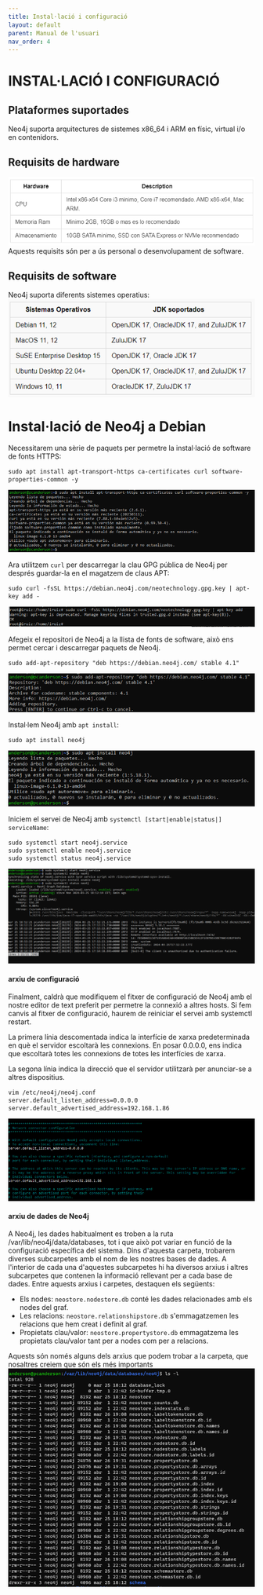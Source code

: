 ```yaml
---
title: Instal·lació i configuració
layout: default
parent: Manual de l'usuari
nav_order: 4
---
```

# INSTAL·LACIÓ I CONFIGURACIÓ
## Plataformes suportades
Neo4j suporta arquitectures de sistemes x86_64 i ARM en físic, virtual i/o en contenidors.

## Requisits de hardware

![](../imagenes/instalacion/6.png)
Aquests requisits són per a ús personal o desenvolupament de software.

## Requisits de software
Neo4j suporta diferents sistemes operatius:
![](../imagenes/instalacion/5.png)

# Instal·lació de Neo4j a Debian
Necessitarem una sèrie de paquets per permetre la instal·lació de software de fonts HTTPS:
```
sudo apt install apt-transport-https ca-certificates curl software-properties-common -y
```
![](../imagenes/instalacion/1.png)

Ara utilitzem ```curl``` per descarregar la clau GPG pública de Neo4j per després guardar-la en el magatzem de claus APT:
```
sudo curl -fsSL https://debian.neo4j.com/neotechnology.gpg.key | apt-key add -
```
![](../imagenes/instalacion/7.png)

Afegeix el repositori de Neo4j a la llista de fonts de software, això ens permet cercar i descarregar paquets de Neo4j.
```
sudo add-apt-repository "deb https://debian.neo4j.com/ stable 4.1"
```
![](../imagenes/instalacion/4.png)

Instal·lem Neo4j amb ```apt install```:
```
sudo apt install neo4j
```
![](../imagenes/instalacion/2.png)

Iniciem el servei de Neo4j amb ```systemctl [start|enable|status|] serviceName```:
```
sudo systemctl start neo4j.service
sudo systemctl enable neo4j.service
sudo systemctl status neo4j.service
```
![](../imagenes/instalacion/3.png)

#### arxiu de configuració
Finalment, caldrà que modifiquem el fitxer de configuració de Neo4j amb el nostre editor de text preferit per permetre la connexió a altres hosts. Si fem canvis al fitxer de configuració, haurem de reiniciar el servei amb systemctl restart.

La primera línia descomentada indica la interfície de xarxa predeterminada en què el servidor escoltarà les connexions. En posar 0.0.0.0, ens indica que escoltarà totes les connexions de totes les interfícies de xarxa.

La segona línia indica la direcció que el servidor utilitzarà per anunciar-se a altres dispositius.
```
vim /etc/neo4j/neo4j.conf
server.default_listen_address=0.0.0.0
server.default_advertised_address=192.168.1.86
```
![](../imagenes/instalacion/8.png)

#### arxiu de dades de Neo4j

A Neo4j, les dades habitualment es troben a la ruta /var/lib/neo4j/data/databases, tot i que això pot variar en funció de la configuració específica del sistema. Dins d'aquesta carpeta, trobarem diverses subcarpetes amb el nom de les nostres bases de dades. A l'interior de cada una d'aquestes subcarpetes hi ha diversos arxius i altres subcarpetes que contenen la informació rellevant per a cada base de dades. Entre aquests arxius i carpetes, destaquen els següents:

- Els nodes: ```neostore.nodestore.db``` conté les dades relacionades amb els nodes del graf.
- Les relacions: ```neostore.relationshipstore.db``` s'emmagatzemen les relacions que hem creat i definit al graf.
- Propietats clau/valor: ```neostore.propertystore.db``` emmagatzema les propietats clau/valor tant per a nodes com per a relacions.

Aquests són només alguns dels arxius que podem trobar a la carpeta,  que nosaltres creiem que són els més importants
![](../imagenes/instalacion/9.png)